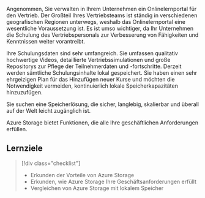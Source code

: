 Angenommen, Sie verwalten in Ihrem Unternehmen ein Onlinelernportal für den Vertrieb. Der Großteil Ihres Vertriebsteams ist ständig in verschiedenen geografischen Regionen unterwegs, weshalb das Onlinelernportal eine wesentliche Voraussetzung ist. Es ist umso wichtiger, da Ihr Unternehmen die Schulung des Vertriebspersonals zur Verbesserung von Fähigkeiten und Kenntnissen weiter vorantreibt.

Ihre Schulungsdaten sind sehr umfangreich. Sie umfassen qualitativ hochwertige Videos, detaillierte Vertriebssimulationen und große Repositorys zur Pflege der Teilnehmerdaten und -fortschritte. Derzeit werden sämtliche Schulungsinhalte lokal gespeichert. Sie haben einen sehr ehrgeizigen Plan für das Hinzufügen neuer Kurse und möchten die Notwendigkeit vermeiden, kontinuierlich lokale Speicherkapazitäten hinzuzufügen.

Sie suchen eine Speicherlösung, die sicher, langlebig, skalierbar und überall auf der Welt leicht zugänglich ist.

Azure Storage bietet Funktionen, die alle Ihre geschäftlichen Anforderungen erfüllen.

## <a name="learning-objectives"></a>Lernziele
> [!div class="checklist"]
> * Erkunden der Vorteile von Azure Storage
> * Erkunden, wie Azure Storage Ihre Geschäftsanforderungen erfüllt
> * Vergleichen von Azure Storage mit lokalem Speicher